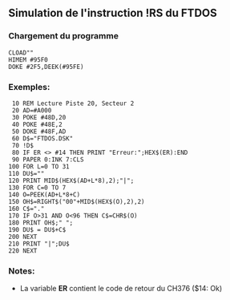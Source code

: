 ## Simulation de l'instruction !RS du FTDOS


### Chargement du programme
```
CLOAD""
HIMEM #95F0
DOKE #2F5,DEEK(#95FE)
```

### Exemples:
```
 10 REM Lecture Piste 20, Secteur 2
 20 AD=#A000
 30 POKE #48D,20
 40 POKE #48E,2
 50 DOKE #48F,AD
 60 D$="FTDOS.DSK"
 70 !D$
 80 IF ER <> #14 THEN PRINT "Erreur:";HEX$(ER):END
 90 PAPER 0:INK 7:CLS
100 FOR L=0 TO 31
110 DU$=""
120 PRINT MID$(HEX$(AD+L*8),2);"|";
130 FOR C=0 TO 7
140 O=PEEK(AD+L*8+C)
150 OH$=RIGHT$("00"+MID$(HEX$(O),2),2)
160 C$="."
170 IF O>31 AND O<96 THEN C$=CHR$(O)
180 PRINT OH$;" ";
190 DU$ = DU$+C$
200 NEXT
210 PRINT "|";DU$
220 NEXT

```

### Notes:
- La variable **ER** contient le code de retour du CH376 ($14: Ok)
